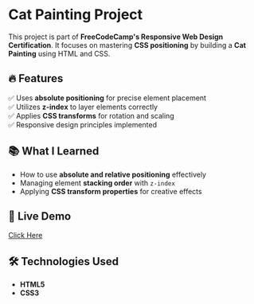 # Cat Painting Project

This project is part of **FreeCodeCamp's Responsive Web Design Certification**. It focuses on mastering **CSS positioning** by building a **Cat Painting** using HTML and CSS.

## 🔥 Features
✅ Uses **absolute positioning** for precise element placement  
✅ Utilizes **z-index** to layer elements correctly  
✅ Applies **CSS transforms** for rotation and scaling  
✅ Responsive design principles implemented  

## 📚 What I Learned
- How to use **absolute and relative positioning** effectively  
- Managing element **stacking order** with `z-index`  
- Applying **CSS transform properties** for creative effects  

## 🚀 Live Demo
[Click Here](https://your-live-demo-link.com)  

## 🛠️ Technologies Used
- **HTML5**  
- **CSS3**  

